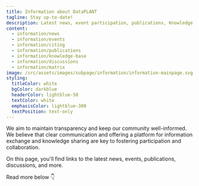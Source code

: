 ```yaml
---
title: Information about DataPLANT
tagline: Stay up-to-date!
description: Latest news, event participation, publications, Knowledge Base – here you’ll find information about DataPLANT’s latest endeavours.
content:
  - information/news
  - information/events
  - information/citing
  - information/publications
  - information/knowledge-base
  - information/discussions
  - information/matrix
image: /src/assets/images/subpage/information/information-mainpage.svg
styling:
  titleColor: white
  bgColor: darkblue
  headerColor: lightblue-50
  textColor: white
  emphasisColor: lightblue-300
  textPosition: text-only
---
```

We aim to maintain transparency and keep our community well-informed.
We believe that clear communication and offering a platform for information exchange and knowledge sharing are key to fostering participation and collaboration.

On this page, you'll find links to the latest news, events, publications, discussions, and more.

Read more below 👇
